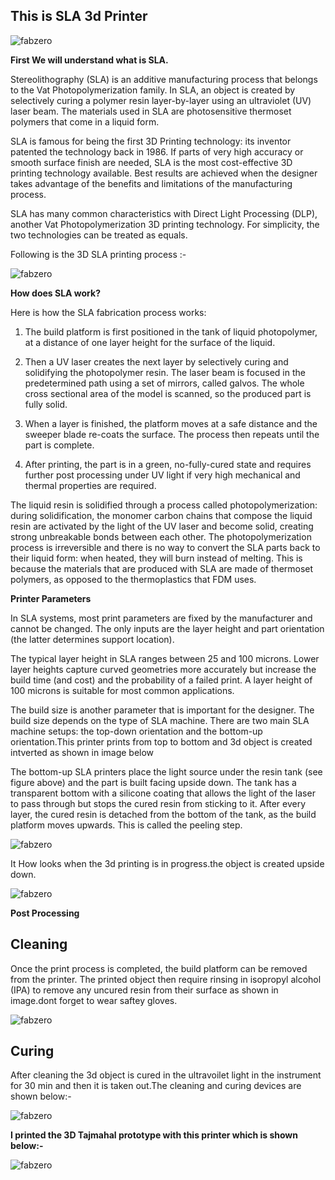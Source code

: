 
## This is SLA 3d Printer

![fabzero](img/slprinter.jpg)

**First We will understand what is SLA.**

Stereolithography (SLA) is an additive manufacturing process that belongs to the Vat Photopolymerization family. In SLA, an object is created by selectively curing a polymer resin layer-by-layer using an ultraviolet (UV) laser beam. The materials used in SLA are photosensitive thermoset polymers that come in a liquid form.

SLA is famous for being the first 3D Printing technology: its inventor patented the technology back in 1986. If parts of very high accuracy or smooth surface finish are needed, SLA is the most cost-effective 3D printing technology available. Best results are achieved when the designer takes advantage of the benefits and limitations of the manufacturing process.

SLA has many common characteristics with Direct Light Processing (DLP), another Vat Photopolymerization 3D printing technology. For simplicity, the two technologies can be treated as equals.

Following is the 3D SLA printing process :-

![fabzero](img/slaprocess.jpg)

**How does SLA work?**

Here is how the SLA fabrication process works:

1) The build platform is first positioned in the tank of liquid photopolymer, at a distance of one layer height for the surface of the liquid.

2) Then a UV laser creates the next layer by selectively curing and solidifying the photopolymer resin. The laser beam is focused in the predetermined path using a set of mirrors, called galvos. The whole cross sectional area of the model is scanned, so the produced part is fully solid.

3) When a layer is finished, the platform moves at a safe distance and the sweeper blade re-coats the surface. The process then repeats until the part is complete.

4) After printing, the part is in a green, no-fully-cured state and requires further post processing under UV light if very high mechanical and thermal properties are required.

The liquid resin is solidified through a process called photopolymerization: during solidification, the monomer carbon chains that compose the liquid resin are activated by the light of the UV laser and become solid, creating strong unbreakable bonds between each other. The photopolymerization process is irreversible and there is no way to convert the SLA parts back to their liquid form: when heated, they will burn instead of melting. This is because the materials that are produced with SLA are made of thermoset polymers, as opposed to the thermoplastics that FDM uses.


**Printer Parameters**

In SLA systems, most print parameters are fixed by the manufacturer and cannot be changed. The only inputs are the layer height and part orientation (the latter determines support location).

The typical layer height in SLA ranges between 25 and 100 microns. Lower layer heights capture curved geometries more accurately but increase the build time (and cost) and the probability of a failed print. A layer height of 100 microns is suitable for most common applications.

The build size is another parameter that is important for the designer. The build size depends on the type of SLA machine. There are two main SLA machine setups: the top-down orientation and the bottom-up orientation.This printer prints from top to bottom and 3d object is created intverted as shown in image below

The bottom-up SLA printers place the light source under the resin tank (see figure above) and the part is built facing upside down. The tank has a transparent bottom with a silicone coating that allows the light of the laser to pass through but stops the cured resin from sticking to it. After every layer, the cured resin is detached from the bottom of the tank, as the build platform moves upwards. This is called the peeling step.

![fabzero](img/bottomup.jpg)

It How looks when the 3d printing is in progress.the object is created upside down.

![fabzero](img/3dpinprogress.jpg)

**Post Processing**

## Cleaning

Once the print process is completed, the build platform can be removed from the printer. The printed object then require rinsing in isopropyl alcohol (IPA) to remove any uncured resin from their surface as shown in image.dont forget to wear saftey gloves.

![fabzero](img/cleaning.jpg)

## Curing

After cleaning the 3d object is cured in the ultravoilet light in the instrument for 30 min and then it is taken out.The cleaning and curing devices are shown below:-

![fabzero](img/cureclean.jpg)



**I printed the 3D Tajmahal prototype with this printer which is shown below:-**

![fabzero](img/taj.jpg)


